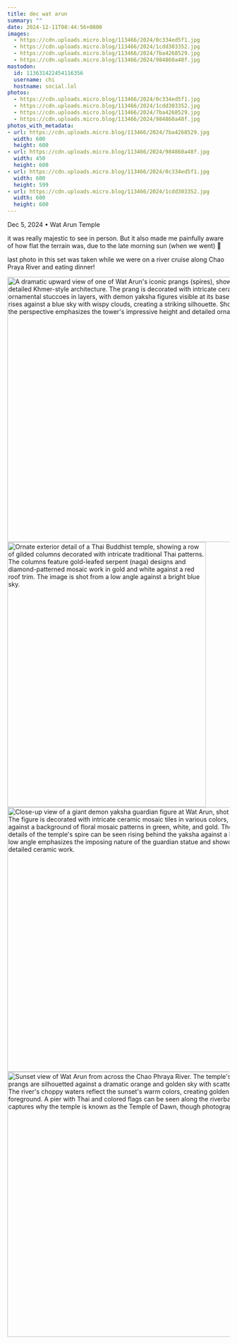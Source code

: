 ```yaml
---
title: dec wat arun
summary: ""
date: 2024-12-11T08:44:56+0800
images:
  - https://cdn.uploads.micro.blog/113466/2024/0c334ed5f1.jpg
  - https://cdn.uploads.micro.blog/113466/2024/1cdd303352.jpg
  - https://cdn.uploads.micro.blog/113466/2024/7ba4268529.jpg
  - https://cdn.uploads.micro.blog/113466/2024/984860a48f.jpg
mastodon:
  id: 113631422454116356
  username: chi
  hostname: social.lol
photos:
  - https://cdn.uploads.micro.blog/113466/2024/0c334ed5f1.jpg
  - https://cdn.uploads.micro.blog/113466/2024/1cdd303352.jpg
  - https://cdn.uploads.micro.blog/113466/2024/7ba4268529.jpg
  - https://cdn.uploads.micro.blog/113466/2024/984860a48f.jpg
photos_with_metadata:
- url: https://cdn.uploads.micro.blog/113466/2024/7ba4268529.jpg
  width: 600
  height: 600
- url: https://cdn.uploads.micro.blog/113466/2024/984860a48f.jpg
  width: 450
  height: 600
- url: https://cdn.uploads.micro.blog/113466/2024/0c334ed5f1.jpg
  width: 600
  height: 599
- url: https://cdn.uploads.micro.blog/113466/2024/1cdd303352.jpg
  width: 600
  height: 600
---
```


Dec 5, 2024 • Wat Arun Temple

it was really majestic to see in person. But it also made me painfully aware of how flat the terrain was, due to the late morning sun (when we went) 🙈 

last photo in this set was taken while we were on a river cruise along Chao Praya River and eating dinner!

<img src="/img/uploads/2024/7ba4268529.jpg" width="600" height="600" alt="A dramatic upward view of one of Wat Arun's iconic prangs (spires), showing its detailed Khmer-style architecture. The prang is decorated with intricate ceramic tiles and ornamental stuccoes in layers, with demon yaksha figures visible at its base. The spire rises against a blue sky with wispy clouds, creating a striking silhouette. Shot from below, the perspective emphasizes the tower's impressive height and detailed ornamentation."><img src="/img/uploads/2024/984860a48f.jpg" width="450" height="600" alt="Ornate exterior detail of a Thai Buddhist temple, showing a row of gilded columns decorated with intricate traditional Thai patterns. The columns feature gold-leafed serpent (naga) designs and diamond-patterned mosaic work in gold and white against a red roof trim. The image is shot from a low angle against a bright blue sky."><img src="/img/uploads/2024/0c334ed5f1.jpg" width="600" height="599" alt="Close-up view of a giant demon yaksha guardian figure at Wat Arun, shot from below. The figure is decorated with intricate ceramic mosaic tiles in various colors, standing against a background of floral mosaic patterns in green, white, and gold. The ornate details of the temple's spire can be seen rising behind the yaksha against a blue sky. The low angle emphasizes the imposing nature of the guardian statue and showcases the detailed ceramic work."><img src="/img/uploads/2024/1cdd303352.jpg" width="600" height="600" alt="Sunset view of Wat Arun from across the Chao Phraya River. The temple's iconic prangs are silhouetted against a dramatic orange and golden sky with scattered clouds. The river's choppy waters reflect the sunset's warm colors, creating golden ripples in the foreground. A pier with Thai and colored flags can be seen along the riverbank. This view captures why the temple is known as the Temple of Dawn, though photographed at dusk.">
